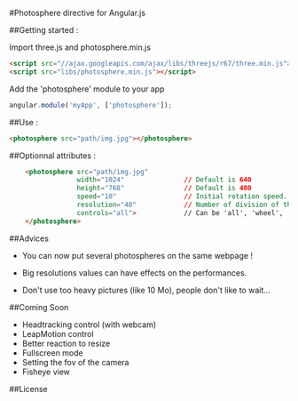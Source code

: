 #Photosphere directive for Angular.js

##Getting started :

Import three.js and photosphere.min.js
```html
<script src="//ajax.googleapis.com/ajax/libs/threejs/r67/three.min.js"></script>
<script src="libs/photosphere.min.js"></script>
```

Add the 'photosphere' module to your app
```javascript
angular.module('myApp', ['photosphere']);
```
##Use :
```html
<photosphere src="path/img.jpg"></photosphere>
```
##Optionnal attributes :
```html
    <photosphere src="path/img.jpg"
                 width="1024"               // Default is 640
                 height="768"               // Default is 480
                 speed="10"                 // Initial rotation speed. Default is 0. Has to be between 0 and 20
                 resolution="40"            // Number of division of the sphere on which is mapped the picture. Default is 30. Has to be between 10 and 80.
                 controls="all">            // Can be 'all', 'wheel', 'pointer' or 'none'. Default is 'all'
    </photosphere>
```    
##Advices

* You can now put several photospheres on the same webpage ! 

* Big resolutions values can have effects on the performances.
* Don't use too heavy pictures (like 10 Mo), people don't like to wait...

##Coming Soon
* Headtracking control (with webcam)
* LeapMotion control
* Better reaction to resize
* Fullscreen mode
* Setting the fov of the camera
* Fisheye view

##License